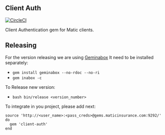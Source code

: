 Client Auth
----------------

[![CircleCI](https://circleci.com/gh/himaxwell/client-auth.svg?style=svg)](https://circleci.com/gh/himaxwell/client-auth)

Client Authentication gem for Matic clients.

Releasing
---------

For the version releasing we are using [Geminabox](https://github.com/tomlea/geminabox) 
It need to be installed separately:
- `gem install geminabox --no-rdoc --no-ri`
- `gem inabox -c`

To Release new version:
- `bash bin/release <version_number>`

To integrate in you project, please add next:

    source 'http://<user_name>:<pass_creds>@gems.maticinsurance.com:9292/' do
      gem 'client-auth'
    end
